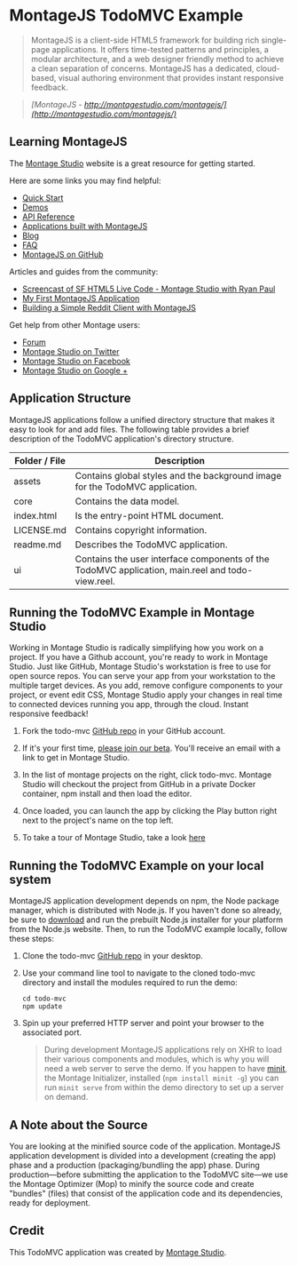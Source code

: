 # MontageJS TodoMVC Example

> MontageJS is a client-side HTML5 framework for building rich single-page applications. It offers time-tested patterns and principles, a modular architecture, and a web designer friendly method to achieve a clean separation of concerns. MontageJS has a dedicated, cloud-based, visual authoring environment that provides instant responsive feedback.

> 
> _[MontageJS - http://montagestudio.com/montagejs/](http://montagestudio.com/montagejs/)_

## Learning MontageJS
The [Montage Studio](http://montagestudio.com/montagejs/) website is a great resource for getting started.

Here are some links you may find helpful:

* [Quick Start](http://docs.montagestudio.com/montagejs/montagejs-setup.html)
* [Demos](http://docs.montagestudio.com/montagejs/montagejs-examples.html)
* [API Reference](http://docs.montagestudio.com/api/Component.html)
* [Applications built with MontageJS](http://montagestudio.com/gallery/)
* [Blog](http://montagestudio.com/blog/)
* [FAQ](http://docs.montagestudio.com/montagejs/faq.html)
* [MontageJS on GitHub](https://github.com/montagejs/montage)

Articles and guides from the community:

* [Screencast of SF HTML5 Live Code - Montage Studio with Ryan Paul](https://www.youtube.com/watch?v=aLT1ZmISKhw)
* [My First MontageJS Application](http://renaun.com/blog/2013/05/my-first-montagejs-application/)
* [Building a Simple Reddit Client with MontageJS](http://docs.montagestudio.com/montagejs/tutorial-reddit-client-with-montagejs.html)


Get help from other Montage users:

* [Forum](http://forum.montagestudio.com/)
* [Montage Studio on Twitter](http://twitter.com/montagejs)
* [Montage Studio on Facebook](https://www.facebook.com/montagestudio)
* [Montage Studio on Google +](https://plus.google.com/+Montagestudio/about)


## Application Structure
MontageJS applications follow a unified directory structure that makes it easy to look for and add files. The following table provides a brief description of the TodoMVC application's directory structure.

Folder / File | Description |
------------ | ------------- 
assets | Contains global styles and the background image for the TodoMVC application.
core | Contains the data model.
index.html | Is the entry-point HTML document.  
LICENSE.md | Contains copyright information.
readme.md | Describes the TodoMVC application. 
ui | Contains the user interface components of the TodoMVC application, main.reel and todo-view.reel.


## Running the TodoMVC Example in Montage Studio

Working in Montage Studio is radically simplifying how you work on a project. If you have a Github account, you're ready to work in Montage Studio. Just like GitHub, Montage Studio's workstation is free to use for open source repos. You can serve your app from your workstation to the multiple target devices. As you add, remove configure components to your project, or event edit CSS, Montage Studio apply your changes in real time to connected devices running you app, through the cloud. Instant responsive feedback!

1. Fork the todo-mvc [GitHub repo](https://github.com/montagejs/todo-mvc) in your GitHub account.

2. If it's your first time, [please join our beta](http://montagestudio.com/reveal/). You'll receive an email with a link to get in Montage Studio. 

3. In the list of montage projects on the right, click todo-mvc. Montage Studio will checkout the project from GitHub in a private  Docker container, npm install and then load the editor.

4. Once loaded, you can launch the app by clicking the Play button right next to the project's name on the top left.

5. To take a tour of Montage Studio, take a look [here](http://docs.montagestudio.com/montage-studio/ide-at-a-glance.html)



## Running the TodoMVC Example on your local system

MontageJS application development depends on npm, the Node package manager, which is distributed with Node.js. If you haven't done so already, be sure to [download](http://nodejs.org/download/) and run the prebuilt Node.js installer for your platform from the Node.js website. Then, to run the TodoMVC example locally, follow these steps:

1. Clone the todo-mvc [GitHub repo](https://github.com/montagejs/todo-mvc) in your desktop.
2. Use your command line tool to navigate to the cloned todo-mvc directory and install the modules required to run the demo:

   ```
   cd todo-mvc
   npm update
   ```
   
3. Spin up your preferred HTTP server and point your browser to the associated port.

    > During development MontageJS applications rely on XHR to load their various components and modules, which is why you will need a web server to serve the demo.
    > If you happen to have [minit](https://github.com/montagejs/minit), the Montage Initializer, installed (`npm install minit -g`) you can run `minit serve` from within the demo directory to set up a server on demand.
    
## A Note about the Source
You are looking at the minified source code of the application. MontageJS application development is divided into a development (creating the app) phase and a production (packaging/bundling the app) phase. During production—before submitting the application to the TodoMVC site—we use the Montage Optimizer (Mop) to minify the source code and create "bundles" (files) that consist of the application code and its dependencies, ready for deployment.

## Credit

This TodoMVC application was created by [Montage Studio](http://montagestudio.com).
